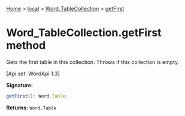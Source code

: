 [Home](./index) &gt; [local](local.md) &gt; [Word\_TableCollection](local.word_tablecollection.md) &gt; [getFirst](local.word_tablecollection.getfirst.md)

# Word\_TableCollection.getFirst method

Gets the first table in this collection. Throws if this collection is empty. 

 \[Api set: WordApi 1.3\]

**Signature:**
```javascript
getFirst(): Word.Table;
```
**Returns:** `Word.Table`

